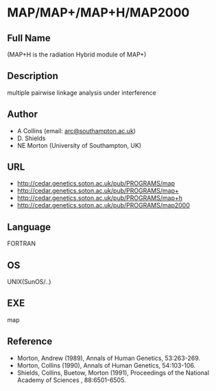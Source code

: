 # MAP/MAP+/MAP+H/MAP2000

## Full Name
(MAP+H is the radiation Hybrid module of MAP+)

## Description
multiple pairwise linkage analysis under interference

## Author
* A Collins (email: arc@southampton.ac.uk)
* D. Shields
* NE Morton (University of Southampton, UK)

## URL
* http://cedar.genetics.soton.ac.uk/pub/PROGRAMS/map
* http://cedar.genetics.soton.ac.uk/pub/PROGRAMS/map+
* http://cedar.genetics.soton.ac.uk/pub/PROGRAMS/map+h
* http://cedar.genetics.soton.ac.uk/pub/PROGRAMS/map2000

## Language
FORTRAN

## OS
UNIX(SunOS/..)

## EXE
map

## Reference
* Morton, Andrew (1989), Annals of Human Genetics, 53:263-269.
* Morton, Collins (1990), Annals of Human Genetics, 54:103-106.
* Shields, Collins, Buetow, Morton (1991), Proceedings of the National Academy of Sciences , 88:6501-6505.
